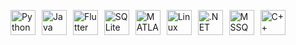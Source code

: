 <p align="left">
  <img src="https://cdn.jsdelivr.net/gh/devicons/devicon@latest/icons/python/python-original.svg" alt="Python" width="40" style="margin-right:6px;" />
  <img src="https://cdn.jsdelivr.net/gh/devicons/devicon@latest/icons/java/java-original.svg" alt="Java" width="40" style="margin-right:6px;" />
  <img src="https://cdn.jsdelivr.net/gh/devicons/devicon@latest/icons/flutter/flutter-original.svg" alt="Flutter" width="40" style="margin-right:6px;" />
  <img src="https://cdn.jsdelivr.net/gh/devicons/devicon@latest/icons/sqlite/sqlite-original.svg" alt="SQLite" width="40" style="margin-right:6px;" />
  <img src="https://cdn.jsdelivr.net/gh/devicons/devicon@latest/icons/matlab/matlab-original.svg" alt="MATLAB" width="40" style="margin-right:6px;" />
  <img src="https://cdn.jsdelivr.net/gh/devicons/devicon@latest/icons/linux/linux-original.svg" alt="Linux" width="40" style="margin-right:6px;" />
  <img src="https://skillicons.dev/icons?i=dotnet" alt=".NET" width="40" style="margin-right:6px;" />
  <img src="https://cdn.jsdelivr.net/gh/devicons/devicon@latest/icons/microsoftsqlserver/microsoftsqlserver-original.svg" alt="MSSQL" width="40" style="margin-right:6px;" />
  <img src="https://cdn.jsdelivr.net/gh/devicons/devicon@latest/icons/cplusplus/cplusplus-original.svg" alt="C++" width="40" />
</p>
